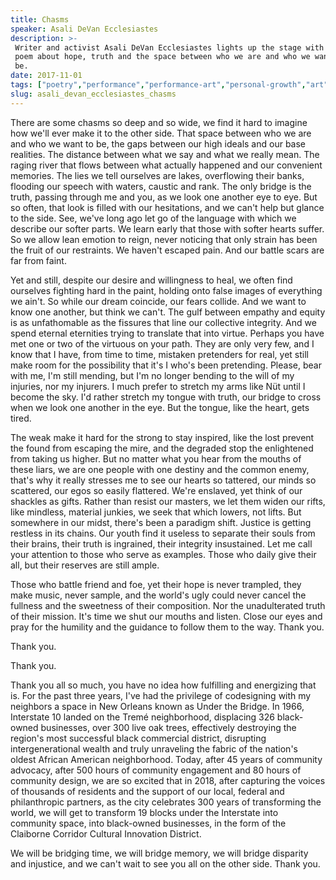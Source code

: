 ```yaml
---
title: Chasms
speaker: Asali DeVan Ecclesiastes
description: >-
 Writer and activist Asali DeVan Ecclesiastes lights up the stage with a powerful
 poem about hope, truth and the space between who we are and who we want to
 be.
date: 2017-11-01
tags: ["poetry","performance","performance-art","personal-growth","art"]
slug: asali_devan_ecclesiastes_chasms
---
```


There are some chasms so deep and so wide, we find it hard to imagine how we'll ever make
it to the other side. That space between who we are and who we want to be, the gaps
between our high ideals and our base realities. The distance between what we say and what
we really mean. The raging river that flows between what actually happened and our
convenient memories. The lies we tell ourselves are lakes, overflowing their banks,
flooding our speech with waters, caustic and rank. The only bridge is the truth, passing
through me and you, as we look one another eye to eye. But so often, that look is filled
with our hesitations, and we can't help but glance to the side. See, we've long ago let go
of the language with which we describe our softer parts. We learn early that those with
softer hearts suffer. So we allow lean emotion to reign, never noticing that only strain
has been the fruit of our restraints. We haven't escaped pain. And our battle scars are
far from faint.

Yet and still, despite our desire and willingness to heal, we often find ourselves
fighting hard in the paint, holding onto false images of everything we ain't. So while our
dream coincide, our fears collide. And we want to know one another, but think we can't. The
gulf between empathy and equity is as unfathomable as the fissures that line our
collective integrity. And we spend eternal eternities trying to translate that into
virtue. Perhaps you have met one or two of the virtuous on your path. They are only very
few, and I know that I have, from time to time, mistaken pretenders for real, yet still
make room for the possibility that it's I who's been pretending. Please, bear with me, I'm
still mending, but I'm no longer bending to the will of my injuries, nor my injurers. I
much prefer to stretch my arms like Nüt until I become the sky. I'd rather stretch my
tongue with truth, our bridge to cross when we look one another in the eye. But the tongue,
like the heart, gets tired.

The weak make it hard for the strong to stay inspired, like the lost prevent the found
from escaping the mire, and the degraded stop the enlightened from taking us higher. But no
matter what you hear from the mouths of these liars, we are one people with one destiny
and the common enemy, that's why it really stresses me to see our hearts so tattered, our
minds so scattered, our egos so easily flattered. We're enslaved, yet think of our
shackles as gifts. Rather than resist our masters, we let them widen our rifts, like
mindless, material junkies, we seek that which lowers, not lifts. But somewhere in our
midst, there's been a paradigm shift. Justice is getting restless in its chains. Our youth
find it useless to separate their souls from their brains, their truth is ingrained, their
integrity insustained. Let me call your attention to those who serve as examples. Those who
daily give their all, but their reserves are still ample.

Those who battle friend and foe, yet their hope is never trampled, they make music, never
sample, and the world's ugly could never cancel the fullness and the sweetness of their
composition. Nor the unadulterated truth of their mission. It's time we shut our mouths and
listen. Close our eyes and pray for the humility and the guidance to follow them to the
way. Thank you.

Thank you.

Thank you.

Thank you all so much, you have no idea how fulfilling and energizing that is. For the
past three years, I've had the privilege of codesigning with my neighbors a space in New
Orleans known as Under the Bridge. In 1966, Interstate 10 landed on the Tremé
neighborhood, displacing 326 black-owned businesses, over 300 live oak trees, effectively
destroying the region's most successful black commercial district, disrupting
intergenerational wealth and truly unraveling the fabric of the nation's oldest African
American neighborhood. Today, after 45 years of community advocacy, after 500 hours of
community engagement and 80 hours of community design, we are so excited that in 2018,
after capturing the voices of thousands of residents and the support of our local, federal
and philanthropic partners, as the city celebrates 300 years of transforming the world, we
will get to transform 19 blocks under the Interstate into community space, into
black-owned businesses, in the form of the Claiborne Corridor Cultural Innovation
District.

We will be bridging time, we will bridge memory, we will bridge disparity and injustice,
and we can't wait to see you all on the other side. Thank you.

<!--
ad_duration=3.33
comment_count=4
event="TEDWomen 2017"
external_start_time=0
intro_duration=11.82
is_subtitle_required="False"
is_talk_featured="True"
language="en"
language_swap="False"
native_language="en"
number_of_related_talks=6
number_of_speakers=1
number_of_subtitled_videos=16
number_of_tags=5
number_of_talk_download_languages=16
number_of_talk_more_resources=0
number_of_talk_recommendations=0
number_of_talks_take_actions=0
post_ad_duration=0.83
published_timestamp="2018-09-28 12:37:56"
recording_date="2017-11-01"
speaker_description="Community servant"
speaker_is_published=1
speaker_name="Asali DeVan Ecclesiastes"
talk_name="Chasms"
talks_tags=["poetry","performance","performance-art","personal-growth","art"]
url_photo_speaker="https://pe.tedcdn.com/images/ted/cfb4094efff2b3c3e6ddbd19acd9a1f5ccf2d11f_254x191.jpg"
url_photo_talk="https://s3.amazonaws.com/talkstar-photos/uploads/44d671f3-1ed3-4931-a569-a4d005ad9924/AsaliDeVanEcclesiastes_2018W-embed.jpg"
url_webpage="https://www.ted.com/talks/asali_devan_ecclesiastes_chasms"
video_type_name="TED Stage Talk"
-->